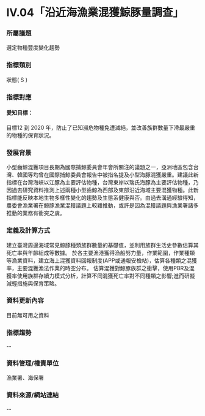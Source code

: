 # IV.04「沿近海漁業混獲鯨豚量調查」

<script type="text/javascript" src="http://cdn.mathjax.org/mathjax/latest/MathJax.js?config=TeX-AMS-MML_HTMLorMML"></script>

### 所屬議題
選定物種豐度變化趨勢
### 指標類別
狀態( S )
### 指標對應
#### 愛知目標：
目標12 到 2020 年，防止了已知瀕危物種免遭滅絕，並改善族群數量下滑最嚴重的物種的保育狀況。
### 發展背景
小型齒鯨混獲項目長期為國際捕鯨委員會年會所關注的議題之一，亞洲地區包含台灣、韓國等均曾在國際捕鯨委員會報告中被指名提及小型海豚混獲嚴重。建議此新指標在台灣海峽以江豚為主要評估物種，台灣東岸以瑞氏海豚為主要評估物種，乃因過去研究資料推測上述兩種小型齒鯨為西部及東部沿近海域主要混獲物種。此新指標能反映本地生物多樣性變化的趨勢及生態系健康與否。由過去溝通經驗得知，農委會漁業署在鯨豚漁業混獲議題上較難推動，或許是因為混獲議題與漁業署諸多推動的業務有衝突之虞。
### 定義及計算方式
建立臺灣周邊海域常見鯨豚種類族群數量的基礎值，並利用族群生活史參數估算其死亡率與年齡組成等數據。 於各主要漁港獲得漁船努力量，作業範圍，作業種類等漁業資料，建立海上混獲資料回報制度(APP或通報安檢站)，估算各種類之混獲率，主要混獲漁法作業的時空分布。 估算混獲對鯨豚族群之衝擊，使用PBR及混獲率使用族群存續力模式分析，計算不同混獲死亡率對不同種類之影響;進而研擬減輕措施與保育策略。
### 資料更新內容
目前無可用之資料
### 指標趨勢
--
### 資料管理/權責單位
漁業署、海保署
### 資料來源/網站連結
--